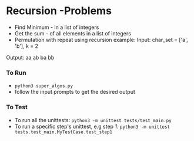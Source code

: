 # Recursion -Problems

* Find Minimum - in a list of integers
* Get the sum -  of all elements in a list of integers
* Permutation  with repeat using recursion
example:
Input: 
char_set = ['a', 'b'], k = 2

Output:
aa
ab
ba
bb

### To Run

* `python3 super_algos.py`
* follow the input prompts to get the desired output

### To Test

* To run all the unittests: `python3 -m unittest tests/test_main.py`
* To run a specific step's unittest, e.g step *1*: `python3 -m unittest tests.test_main.MyTestCase.test_step1`
